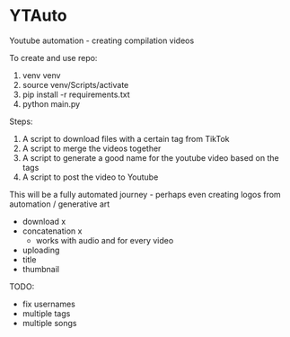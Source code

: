 # YTAuto
Youtube automation - creating compilation videos 

To create and use repo:
1) venv venv 
2) source venv/Scripts/activate
3) pip install -r requirements.txt
4) python main.py <tags>


Steps: 
1) A script to download files with a certain tag from TikTok 
2) A script to merge the videos together 
3) A script to generate a good name for the youtube video based on the tags 
4) A script to post the video to Youtube 


This will be a fully automated journey - perhaps even creating logos from automation / generative art 



- download x
- concatenation x
  - works with audio and for every video  
- uploading
- title 
- thumbnail



TODO: 
- fix usernames 
- multiple tags 
- multiple songs 

